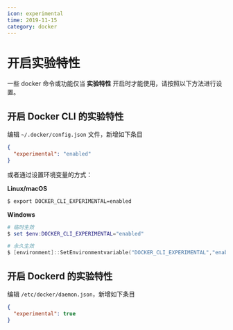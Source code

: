 ```yaml
---
icon: experimental
time: 2019-11-15
category: docker
---
```

# 开启实验特性

一些 docker 命令或功能仅当 **实验特性** 开启时才能使用，请按照以下方法进行设置。

## 开启 Docker CLI 的实验特性

编辑 `~/.docker/config.json` 文件，新增如下条目

```json
{
  "experimental": "enabled"
}
```

或者通过设置环境变量的方式：

**Linux/macOS**

```bash
$ export DOCKER_CLI_EXPERIMENTAL=enabled
```

**Windows**

```powershell
# 临时生效
$ set $env:DOCKER_CLI_EXPERIMENTAL="enabled"

# 永久生效
$ [environment]::SetEnvironmentvariable("DOCKER_CLI_EXPERIMENTAL","enabled","User")
```

## 开启 Dockerd 的实验特性

编辑 `/etc/docker/daemon.json`，新增如下条目

```json
{
  "experimental": true
}
```
